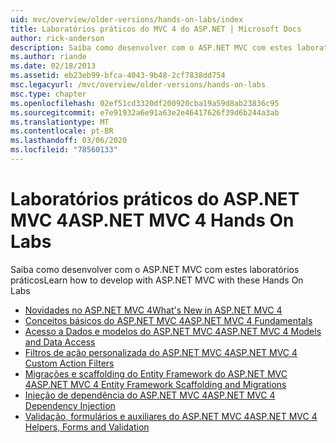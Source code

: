 ```yaml
---
uid: mvc/overview/older-versions/hands-on-labs/index
title: Laboratórios práticos do MVC 4 do ASP.NET | Microsoft Docs
author: rick-anderson
description: Saiba como desenvolver com o ASP.NET MVC com estes laboratórios práticos
ms.author: riande
ms.date: 02/18/2013
ms.assetid: eb23eb99-bfca-4043-9b48-2cf7838dd754
msc.legacyurl: /mvc/overview/older-versions/hands-on-labs
msc.type: chapter
ms.openlocfilehash: 02ef51cd3320df200920cba19a59d8ab23836c95
ms.sourcegitcommit: e7e91932a6e91a63e2e46417626f39d6b244a3ab
ms.translationtype: MT
ms.contentlocale: pt-BR
ms.lasthandoff: 03/06/2020
ms.locfileid: "78560133"
---
```

# <a name="aspnet-mvc-4-hands-on-labs"></a><span data-ttu-id="4092d-103">Laboratórios práticos do ASP.NET MVC 4</span><span class="sxs-lookup"><span data-stu-id="4092d-103">ASP.NET MVC 4 Hands On Labs</span></span>

<span data-ttu-id="4092d-104">Saiba como desenvolver com o ASP.NET MVC com estes laboratórios práticos</span><span class="sxs-lookup"><span data-stu-id="4092d-104">Learn how to develop with ASP.NET MVC with these Hands On Labs</span></span>

- [<span data-ttu-id="4092d-105">Novidades no ASP.NET MVC 4</span><span class="sxs-lookup"><span data-stu-id="4092d-105">What's New in ASP.NET MVC 4</span></span>](whats-new-in-aspnet-mvc-4.md)
- [<span data-ttu-id="4092d-106">Conceitos básicos do ASP.NET MVC 4</span><span class="sxs-lookup"><span data-stu-id="4092d-106">ASP.NET MVC 4 Fundamentals</span></span>](aspnet-mvc-4-fundamentals.md)
- [<span data-ttu-id="4092d-107">Acesso a Dados e modelos do ASP.NET MVC 4</span><span class="sxs-lookup"><span data-stu-id="4092d-107">ASP.NET MVC 4 Models and Data Access</span></span>](aspnet-mvc-4-models-and-data-access.md)
- [<span data-ttu-id="4092d-108">Filtros de ação personalizada do ASP.NET MVC 4</span><span class="sxs-lookup"><span data-stu-id="4092d-108">ASP.NET MVC 4 Custom Action Filters</span></span>](aspnet-mvc-4-custom-action-filters.md)
- [<span data-ttu-id="4092d-109">Migrações e scaffolding do Entity Framework do ASP.NET MVC 4</span><span class="sxs-lookup"><span data-stu-id="4092d-109">ASP.NET MVC 4 Entity Framework Scaffolding and Migrations</span></span>](aspnet-mvc-4-entity-framework-scaffolding-and-migrations.md)
- [<span data-ttu-id="4092d-110">Injeção de dependência do ASP.NET MVC 4</span><span class="sxs-lookup"><span data-stu-id="4092d-110">ASP.NET MVC 4 Dependency Injection</span></span>](aspnet-mvc-4-dependency-injection.md)
- [<span data-ttu-id="4092d-111">Validação, formulários e auxiliares do ASP.NET MVC 4</span><span class="sxs-lookup"><span data-stu-id="4092d-111">ASP.NET MVC 4 Helpers, Forms and Validation</span></span>](aspnet-mvc-4-helpers-forms-and-validation.md)
